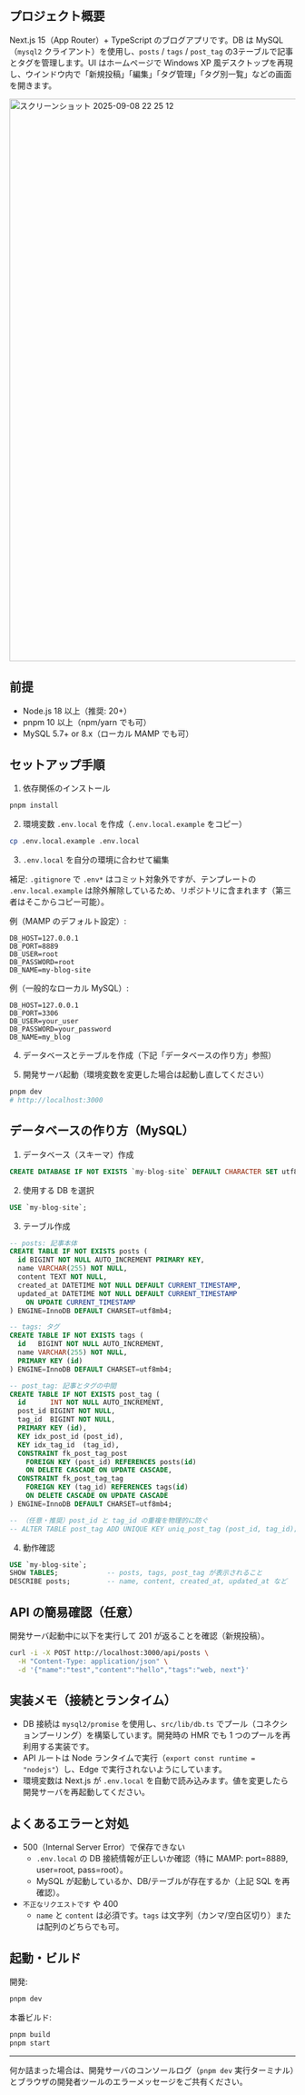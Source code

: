 ## プロジェクト概要

Next.js 15（App Router）+ TypeScript のブログアプリです。DB は MySQL（`mysql2` クライアント）を使用し、`posts` / `tags` / `post_tag` の3テーブルで記事とタグを管理します。UI はホームページで Windows XP 風デスクトップを再現し、ウインドウ内で「新規投稿」「編集」「タグ管理」「タグ別一覧」などの画面を開きます。

<img width="1898" height="990" alt="スクリーンショット 2025-09-08 22 25 12" src="https://github.com/user-attachments/assets/d145e2a3-10db-43d6-9827-153ee336fb7e" />

## 前提
- Node.js 18 以上（推奨: 20+）
- pnpm 10 以上（npm/yarn でも可）
- MySQL 5.7+ or 8.x（ローカル MAMP でも可）

## セットアップ手順
1) 依存関係のインストール

```bash
pnpm install
```

2) 環境変数 `.env.local` を作成（`.env.local.example` をコピー）

```bash
cp .env.local.example .env.local
```

3) `.env.local` を自分の環境に合わせて編集

補足: `.gitignore` で `.env*` はコミット対象外ですが、テンプレートの `.env.local.example` は除外解除しているため、リポジトリに含まれます（第三者はそこからコピー可能）。

例（MAMP のデフォルト設定）:

```
DB_HOST=127.0.0.1
DB_PORT=8889
DB_USER=root
DB_PASSWORD=root
DB_NAME=my-blog-site
```

例（一般的なローカル MySQL）:

```
DB_HOST=127.0.0.1
DB_PORT=3306
DB_USER=your_user
DB_PASSWORD=your_password
DB_NAME=my_blog
```

4) データベースとテーブルを作成（下記「データベースの作り方」参照）

5) 開発サーバ起動（環境変数を変更した場合は起動し直してください）

```bash
pnpm dev
# http://localhost:3000
```

## データベースの作り方（MySQL）

1) データベース（スキーマ）作成

```sql
CREATE DATABASE IF NOT EXISTS `my-blog-site` DEFAULT CHARACTER SET utf8mb4;
```

2) 使用する DB を選択

```sql
USE `my-blog-site`;
```

3) テーブル作成

```sql
-- posts: 記事本体
CREATE TABLE IF NOT EXISTS posts (
  id BIGINT NOT NULL AUTO_INCREMENT PRIMARY KEY,
  name VARCHAR(255) NOT NULL,
  content TEXT NOT NULL,
  created_at DATETIME NOT NULL DEFAULT CURRENT_TIMESTAMP,
  updated_at DATETIME NOT NULL DEFAULT CURRENT_TIMESTAMP
    ON UPDATE CURRENT_TIMESTAMP
) ENGINE=InnoDB DEFAULT CHARSET=utf8mb4;

-- tags: タグ
CREATE TABLE IF NOT EXISTS tags (
  id   BIGINT NOT NULL AUTO_INCREMENT,
  name VARCHAR(255) NOT NULL,
  PRIMARY KEY (id)
) ENGINE=InnoDB DEFAULT CHARSET=utf8mb4;

-- post_tag: 記事とタグの中間
CREATE TABLE IF NOT EXISTS post_tag (
  id      INT NOT NULL AUTO_INCREMENT,
  post_id BIGINT NOT NULL,
  tag_id  BIGINT NOT NULL,
  PRIMARY KEY (id),
  KEY idx_post_id (post_id),
  KEY idx_tag_id  (tag_id),
  CONSTRAINT fk_post_tag_post
    FOREIGN KEY (post_id) REFERENCES posts(id)
    ON DELETE CASCADE ON UPDATE CASCADE,
  CONSTRAINT fk_post_tag_tag
    FOREIGN KEY (tag_id) REFERENCES tags(id)
    ON DELETE CASCADE ON UPDATE CASCADE
) ENGINE=InnoDB DEFAULT CHARSET=utf8mb4;

-- （任意・推奨）post_id と tag_id の重複を物理的に防ぐ
-- ALTER TABLE post_tag ADD UNIQUE KEY uniq_post_tag (post_id, tag_id);
```

4) 動作確認

```sql
USE `my-blog-site`;
SHOW TABLES;            -- posts, tags, post_tag が表示されること
DESCRIBE posts;         -- name, content, created_at, updated_at など
```

## API の簡易確認（任意）

開発サーバ起動中に以下を実行して 201 が返ることを確認（新規投稿）。

```bash
curl -i -X POST http://localhost:3000/api/posts \
  -H "Content-Type: application/json" \
  -d '{"name":"test","content":"hello","tags":"web, next"}'
```

## 実装メモ（接続とランタイム）

- DB 接続は `mysql2/promise` を使用し、`src/lib/db.ts` でプール（コネクションプーリング）を構築しています。開発時の HMR でも 1 つのプールを再利用する実装です。
- API ルートは Node ランタイムで実行（`export const runtime = "nodejs"`）し、Edge で実行されないようにしています。
- 環境変数は Next.js が `.env.local` を自動で読み込みます。値を変更したら開発サーバを再起動してください。

## よくあるエラーと対処

- 500（Internal Server Error）で保存できない
  - `.env.local` の DB 接続情報が正しいか確認（特に MAMP: port=8889, user=root, pass=root）。
  - MySQL が起動しているか、DB/テーブルが存在するか（上記 SQL を再確認）。
- `不正なリクエストです` や 400
  - `name` と `content` は必須です。`tags` は文字列（カンマ/空白区切り）または配列のどちらでも可。

## 起動・ビルド

開発:

```bash
pnpm dev
```

本番ビルド:

```bash
pnpm build
pnpm start
```

---

何か詰まった場合は、開発サーバのコンソールログ（`pnpm dev` 実行ターミナル）とブラウザの開発者ツールのエラーメッセージをご共有ください。
